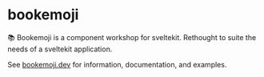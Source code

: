 # bookemoji

📚 Bookemoji is a component workshop for sveltekit.
Rethought to suite the needs of a sveltekit application.

See [bookemoji.dev](https://bookemoji.dev) for information, documentation, and examples.

